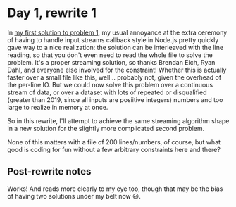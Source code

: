 # Day 1, rewrite 1

In [my first solution to problem 1](../one.js), my usual annoyance at the extra ceremony of having
to handle input streams callback style in Node.js pretty quickly gave way to a nice realization: the
solution can be interleaved with the line reading, so that you don't even need to read the whole
file to solve the problem. It's a proper streaming solution, so thanks Brendan Eich, Ryan Dahl, and
everyone else involved for the constraint! Whether this is actually faster over a small file like
this, well... probably not, given the overhead of the per-line IO. But we could now solve this
problem over a continuous stream of data, or over a dataset with lots of repeated or disqualified
(greater than 2019, since all inputs are posiitive integers) numbers and too large to realize in
memory at once.

So in this rewrite, I'll attempt to achieve the same streaming algorithm shape in a new solution for
the slightly more complicated second problem.

None of this matters with a file of 200 lines/numbers, of course, but what good is coding for fun
without a few arbitrary constraints here and there?

## Post-rewrite notes

Works! And reads more clearly to my eye too, though that may be the bias of having two solutions
under my belt now 😃.
